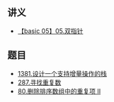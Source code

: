 
## 讲义
- [【basic 05】05.双指针](https://lucifer.ren/blog/2020/05/26/91algo-basic-05.two-pointer/)


## 题目
- [1381.设计一个支持增量操作的栈](https://github.com/leetcode-pp/91alg-1/issues/18)
- [287.寻找重复数](https://leetcode-cn.com/problems/find-the-duplicate-number/)
- [80.删除排序数组中的重复项 II](https://leetcode-cn.com/problems/remove-duplicates-from-sorted-array-ii/)
